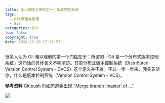 ```yaml
---
title: Git原理与使用之一：版本控制系统
tags:
  - Git原理与使用
  - Git
categories: Git
top: false
copyright: true
date: 2016-12-20 17:32:57
---
```

很多人认为 Git 难以理解的第一个门槛在于：所谓的「Git 是一个分布式版本控制系统」这句话的具体含义不够清楚。其实分布式版本控制系统（Distributed Version Control System - DVCS）这个定义并不难，不过一步一步来，我先告诉你，什么是版本控制系统（Version Control System - VCS）。

<!--more-->

**参考资料**
[Git push 时如何避免出现 "Merge branch 'master' of ..."](http://www.cnblogs.com/Sinte-Beuve/p/9195018.html)

![](http://oankigr4l.bkt.clouddn.com/wexin.png)
